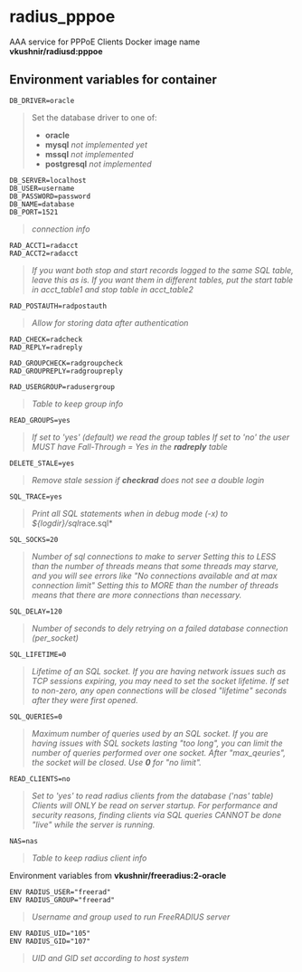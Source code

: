 # radius_pppoe
AAA service for PPPoE Clients
Docker image name **vkushnir/radiusd:pppoe**

## Environment variables for container


    DB_DRIVER=oracle
>Set the database driver to one of:
>- **oracle**
>- **mysql** *not implemented yet*
>- **mssql** *not implemented*
>- **postgresql** *not implemented*


    DB_SERVER=localhost
    DB_USER=username
    DB_PASSWORD=password
    DB_NAME=database
    DB_PORT=1521
>*connection info*


    RAD_ACCT1=radacct
    RAD_ACCT2=radacct
>*If you want both stop and start records logged to the same SQL table, leave this as is.  If you want them in different tables, put the start table in acct_table1 and stop table in acct_table2*


    RAD_POSTAUTH=radpostauth
>*Allow for storing data after authentication*


    RAD_CHECK=radcheck
    RAD_REPLY=radreply

    RAD_GROUPCHECK=radgroupcheck
    RAD_GROUPREPLY=radgroupreply

    RAD_USERGROUP=radusergroup
>*Table to keep group info*


    READ_GROUPS=yes
>*If set to 'yes' (default) we read the group tables*
>*If set to 'no' the user MUST have Fall-Through = Yes in the **radreply** table*


    DELETE_STALE=yes
>*Remove stale session if **checkrad** does not see a double login*


    SQL_TRACE=yes
>*Print all SQL statements when in debug mode (-x) to ${logdir}/sql*race.sql*


    SQL_SOCKS=20
>*Number of sql connections to make to server*
>*Setting this to LESS than the number of threads means that some threads may starve, and you will see errors like "No connections available and at max connection limit"*
>*Setting this to MORE than the number of threads means that there are more connections than necessary.*


    SQL_DELAY=120
>*Number of seconds to dely retrying on a failed database connection (per_socket)*


    SQL_LIFETIME=0
>*Lifetime of an SQL socket.  If you are having network issues such as TCP sessions expiring, you may need to set the socket lifetime.  If set to non-zero, any open connections will be closed "lifetime" seconds after they were first opened.*


    SQL_QUERIES=0
>*Maximum number of queries used by an SQL socket.  If you are having issues with SQL sockets lasting "too long", you can limit the number of queries performed over one socket.  After "max_qeuries", the socket will be closed.*
>*Use **0** for "no limit".*


    READ_CLIENTS=no
>*Set to 'yes' to read radius clients from the database ('nas' table)*
>*Clients will ONLY be read on server startup.  For performance and security reasons, finding clients via SQL queries CANNOT be done "live" while the server is running.*


    NAS=nas
>*Table to keep radius client info*

Environment variables from **vkushnir/freeradius:2-oracle**

    ENV RADIUS_USER="freerad"
    ENV RADIUS_GROUP="freerad"
>*Username and group used to run FreeRADIUS server*


    ENV RADIUS_UID="105"
    ENV RADIUS_GID="107"
>*UID and GID set according to host system*
